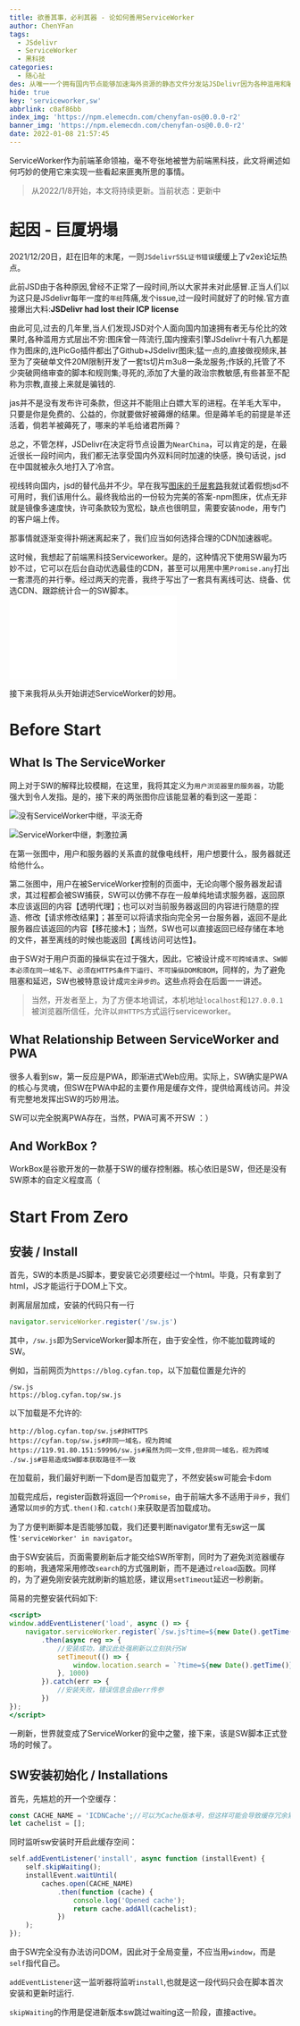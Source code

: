 ```yaml
---
title: 欲善其事，必利其器 - 论如何善用ServiceWorker
author: ChenYFan
tags:
  - JSdelivr
  - ServiceWorker
  - 黑科技
categories:
  - 随心扯
des: 从唯一一个拥有国内节点能够加速海外资源的静态文件分发站JSDelivr因为各种滥用和敏感被封杀这一事件讲起，谈谈关于ServiceWorker奇技淫巧
hide: true
key: 'serviceworker,sw'
abbrlink: c0af86bb
index_img: 'https://npm.elemecdn.com/chenyfan-os@0.0.0-r2'
banner_img: 'https://npm.elemecdn.com/chenyfan-os@0.0.0-r2'
date: 2022-01-08 21:57:45
---
```


ServiceWorker作为前端革命领袖，毫不夸张地被誉为前端黑科技，此文将阐述如何巧妙的使用它来实现一些看起来匪夷所思的事情。

<!--more-->

> 从2022/1/8开始，本文将持续更新。当前状态：更新中

# 起因 - 巨厦坍塌

2021/12/20日，赶在旧年的末尾，一则`JSdelivrSSL证书错误`缓缓上了v2ex论坛热点。

此前JSD由于各种原因,曾经不正常了一段时间,所以大家并未对此感冒.正当人们以为这只是JSdelivr每年一度的`年经`阵痛,发个issue,过一段时间就好了的时候.官方直接爆出大料:**JSDelivr had lost their ICP license**

由此可见,过去的几年里,当人们发现JSD对个人面向国内加速拥有者无与伦比的效果时,各种滥用方式层出不穷:图床曾一阵流行,国内搜索引擎JSdelivr十有八九都是作为图床的,连PicGo插件都出了Github+JSdelivr图床;猛一点的,直接做视频床,甚至为了突破单文件20M限制开发了一套ts切片m3u8一条龙服务;作妖的,托管了不少突破网络审查的脚本和规则集;寻死的,添加了大量的政治宗教敏感,有些甚至不配称为宗教,直接上来就是骗钱的.

jas并不是没有发布许可条款，但这并不能阻止白嫖大军的进程。在羊毛大军中，只要是你是免费的、公益的，你就要做好被薅爆的结果。但是薅羊毛的前提是羊还活着，倘若羊被薅死了，哪来的羊毛给诸君所薅？

总之，不管怎样，JSDelivr在决定将节点设置为`NearChina`，可以肯定的是，在最近很长一段时间内，我们都无法享受国内外双料同时加速的快感，换句话说，jsd在中国就被永久地打入了冷宫。

视线转向国内，jsd的替代品并不少。早在我写[图床的千层套路](https://blog.cyfan.top/p/eb490c73.html)我就试着假想jsd不可用时，我们该用什么。最终我给出的一份较为完美的答案-npm图床，优点无非就是镜像多速度快，许可条款较为宽松，缺点也很明显，需要安装node，用专门的客户端上传。

那事情就逐渐变得扑朔迷离起来了，我们应当如何选择合理的CDN加速器呢。

这时候，我想起了前端黑科技Serviceworker。是的，这种情况下使用SW最为巧妙不过，它可以在后台自动优选最佳的CDN，甚至可以用黑中黑`Promise.any`打出一套漂亮的并行拳。经过两天的完善，我终于写出了一套具有离线可达、绕备、优选CDN、跟踪统计合一的SW脚本。![此博客使用的SW](/sw.js)

接下来我将从头开始讲述ServiceWorker的妙用。

# Before Start

## What Is The ServiceWorker

网上对于SW的解释比较模糊，在这里，我将其定义为`用户浏览器里的服务器`，功能强大到令人发指。是的，接下来的两张图你应该能显著的看到这一差距：

![没有ServiceWorker中继，平淡无奇](https://npm.elemecdn.com/chenyfan-os@0.0.0-r5/1.jpg)

![ServiceWorker中继，刺激拉满](https://npm.elemecdn.com/chenyfan-os@0.0.0-r5/2.jpg)

在第一张图中，用户和服务器的关系直的就像电线杆，用户想要什么，服务器就还给他什么。

第二张图中，用户在被ServiceWorker控制的页面中，无论向哪个服务器发起请求，其过程都会被SW捕获，SW可以仿佛不存在一般单纯地请求服务器，返回原本应该返回的内容【透明代理】；也可以对当前服务器返回的内容进行随意的捏造、修改【请求修改结果】；甚至可以将请求指向完全另一台服务器，返回不是此服务器应该返回的内容【移花接木】；当然，SW也可以直接返回已经存储在本地的文件，甚至离线的时候也能返回【离线访问可达性】。

由于SW对于用户页面的操纵实在过于强大，因此，它被设计成`不可跨域请求`、`SW脚本必须在同一域名下`、`必须在HTTPS条件下运行`、`不可操纵DOM和BOM`，同样的，为了避免阻塞和延迟，SW也被特意设计成`完全异步的`。这些点将会在后面一一讲述。

> 当然，开发者至上，为了方便本地调试，本机地址`localhost`和`127.0.0.1`被浏览器所信任，允许以`非HTTPS`方式运行serviceworker。

## What Relationship Between ServiceWorker and PWA

很多人看到sw，第一反应是PWA，即渐进式Web应用。实际上，SW确实是PWA的核心与灵魂，但SW在PWA中起的主要作用是缓存文件，提供给离线访问。并没有完整地发挥出SW的巧妙用法。

SW可以完全脱离PWA存在，当然，PWA可离不开SW ：）

## And WorkBox ?

WorkBox是谷歌开发的一款基于SW的缓存控制器。核心依旧是SW，但还是没有SW原本的自定义程度高（

# Start From Zero

## 安装 / Install

首先，SW的本质是JS脚本，要安装它必须要经过一个html。毕竟，只有拿到了html，JS才能运行于DOM上下文。

剥离层层加成，安装的代码只有一行

```JavaScript
navigator.serviceWorker.register('/sw.js')
```

其中，`/sw.js`即为ServiceWorker脚本所在，由于安全性，你不能加载跨域的SW。

例如，当前网页为`https://blog.cyfan.top`，以下加载位置是允许的

```url
/sw.js
https://blog.cyfan.top/sw.js
```

以下加载是不允许的:

```url
http://blog.cyfan.top/sw.js#非HTTPS
https://cyfan.top/sw.js#非同一域名，视为跨域
https://119.91.80.151:59996/sw.js#虽然为同一文件,但非同一域名，视为跨域
./sw.js#容易造成SW脚本获取路径不一致
```

在加载前，我们最好判断一下dom是否加载完了，不然安装sw可能会卡dom

加载完成后，register函数将返回一个`Promise`，由于前端大多不适用于`异步`，我们通常以`同步`的方式`.then()`和`.catch()`来获取是否加载成功。

为了方便判断脚本是否能够加载，我们还要判断navigator里有无sw这一属性`'serviceWorker' in navigator`。

由于SW安装后，页面需要刷新后才能交给SW所宰割，同时为了避免浏览器缓存的影响，我通常采用修改`search`的方式强刷新，而不是通过`reload`函数。同样的，为了避免刚安装完就刷新的尴尬感，建议用`setTimeout`延迟一秒刷新。

简易的完整安装代码如下:

```index.html
<script>
window.addEventListener('load', async () => {
    navigator.serviceWorker.register(`/sw.js?time=${new Date().getTime()}`)
        .then(async reg => {
            //安装成功，建议此处强刷新以立刻执行SW
            setTimeout(() => {
                window.location.search = `?time=${new Date().getTime()}`
            }, 1000)
        }).catch(err => {
            //安装失败，错误信息会由err传参
        })
});
</script>
```

一刷新，世界就变成了ServiceWorker的瓮中之鳖，接下来，该是SW脚本正式登场的时候了。

## SW安装初始化 / Installations

首先，先尴尬的开一个空缓存：

```js
const CACHE_NAME = 'ICDNCache';//可以为Cache版本号，但这样可能会导致缓存冗余累积
let cachelist = [];
```

同时监听sw安装时开启此缓存空间：

```js
self.addEventListener('install', async function (installEvent) {
    self.skipWaiting();
    installEvent.waitUntil(
        caches.open(CACHE_NAME)
            .then(function (cache) {
                console.log('Opened cache');
                return cache.addAll(cachelist);
            })
    );
});
```

由于SW完全没有办法访问DOM，因此对于全局变量，不应当用`window`，而是`self`指代自己。

`addEventListener`这一监听器将监听`install`,也就是这一段代码只会在脚本首次安装和更新时运行.

`skipWaiting`的作用是促进新版本sw跳过waiting这一阶段，直接active。